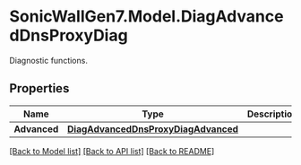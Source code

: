 # SonicWallGen7.Model.DiagAdvancedDnsProxyDiag
Diagnostic functions.

## Properties

Name | Type | Description | Notes
------------ | ------------- | ------------- | -------------
**Advanced** | [**DiagAdvancedDnsProxyDiagAdvanced**](DiagAdvancedDnsProxyDiagAdvanced.md) |  | [optional] 

[[Back to Model list]](../README.md#documentation-for-models) [[Back to API list]](../README.md#documentation-for-api-endpoints) [[Back to README]](../README.md)

